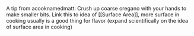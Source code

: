 A tip from acooknamedmatt: Crush up coarse oregano with your hands to make smaller bits. Link this to idea of [[Surface Area]], more surface in cooking usually is a good thing for flavor (expand scientifically on the idea of surface area in cooking)